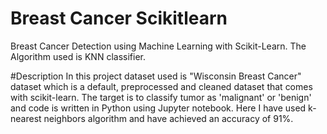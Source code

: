 # Breast Cancer Scikitlearn
Breast Cancer Detection using Machine Learning with Scikit-Learn. The Algorithm used is KNN classifier.

#Description
In this project dataset used is "Wisconsin Breast Cancer" dataset which is a default, preprocessed and cleaned dataset that comes with scikit-learn. The target is to classify tumor as 'malignant' or 'benign' and code is written in Python using Jupyter notebook. Here I have used k-nearest neighbors algorithm and have achieved an accuracy of 91%.
